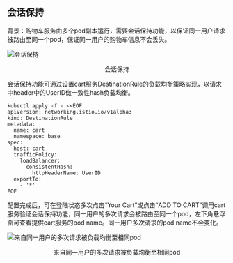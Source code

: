 ## 会话保持

背景：购物车服务由多个pod副本运行，需要会话保持功能，以保证同一用户请求被路由至同一个pod，保证同一用户的购物车信息不会丢失。

![会话保持](https://qcloudimg.tencent-cloud.cn/raw/4379400bd7fa29e6e1e66f5eebf4bb3e.svg)
<center>会话保持</center>



会话保持功能可通过设置cart服务DestinationRule的负载均衡策略实现，以请求中header中的UserID做一致性hash负载均衡。

```
kubectl apply -f - <<EOF
apiVersion: networking.istio.io/v1alpha3
kind: DestinationRule
metadata:
  name: cart
  namespace: base
spec:
  host: cart
  trafficPolicy:
    loadBalancer:
      consistentHash:
        httpHeaderName: UserID
  exportTo:
    - '*'
EOF
```

配置完成后，可在登陆状态多次点击“Your Cart”或点击“ADD TO CART”调用cart服务验证会话保持功能，同一用户的多次请求会被路由至同一个pod，左下角悬浮窗可查看提供cart服务的pod name。同一用户多次请求的pod name不会变化。

![来自同一用户的多次请求被负载均衡至相同pod](https://qcloudimg.tencent-cloud.cn/raw/28235220c55b260dc436c143ef9a3f97.png)
<center>来自同一用户的多次请求被负载均衡至相同pod</center>